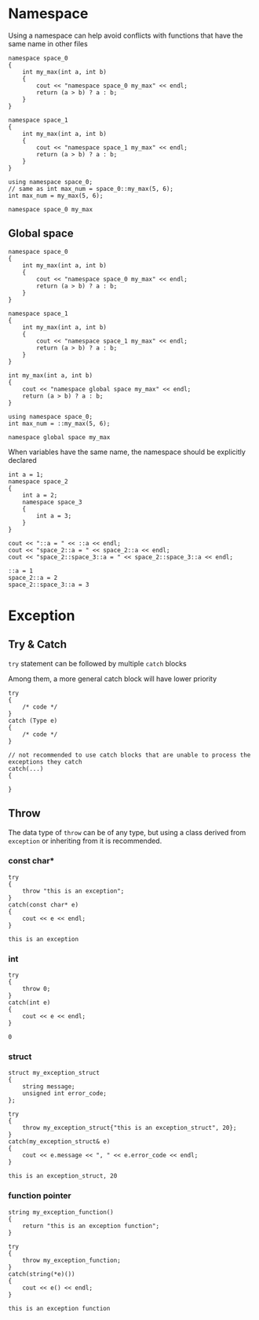 # Namespace
Using a namespace can help avoid conflicts with functions that have the same name in other files
```
namespace space_0
{
    int my_max(int a, int b)
    {
        cout << "namespace space_0 my_max" << endl;
        return (a > b) ? a : b;
    }
}

namespace space_1
{
    int my_max(int a, int b)
    {
        cout << "namespace space_1 my_max" << endl;
        return (a > b) ? a : b;
    }
}

using namespace space_0;
// same as int max_num = space_0::my_max(5, 6);
int max_num = my_max(5, 6);
```
```
namespace space_0 my_max
```
## Global space
```
namespace space_0
{
    int my_max(int a, int b)
    {
        cout << "namespace space_0 my_max" << endl;
        return (a > b) ? a : b;
    }
}

namespace space_1
{
    int my_max(int a, int b)
    {
        cout << "namespace space_1 my_max" << endl;
        return (a > b) ? a : b;
    }
}

int my_max(int a, int b)
{
    cout << "namespace global space my_max" << endl;
    return (a > b) ? a : b;
}

using namespace space_0;
int max_num = ::my_max(5, 6);
```
```
namespace global space my_max
```
When variables have the same name, the namespace should be explicitly declared
```
int a = 1;
namespace space_2
{
    int a = 2;
    namespace space_3
    {
        int a = 3;
    }
}

cout << "::a = " << ::a << endl;
cout << "space_2::a = " << space_2::a << endl;
cout << "space_2::space_3::a = " << space_2::space_3::a << endl;
```
```
::a = 1
space_2::a = 2
space_2::space_3::a = 3
```

# Exception
## Try & Catch
`try` statement can be followed by multiple `catch` blocks

Among them, a more general catch block will have lower priority
```
try
{
    /* code */
}
catch (Type e)
{
    /* code */
}
```
```
// not recommended to use catch blocks that are unable to process the exceptions they catch
catch(...)
{

}
```
## Throw
The data type of `throw` can be of any type, but using a class derived from `exception` or inheriting from it is recommended.
### const char*
```
try
{
    throw "this is an exception";
}
catch(const char* e)
{
    cout << e << endl;
}
```
```
this is an exception
```
### int
```
try
{
    throw 0;
}
catch(int e)
{
    cout << e << endl;
}
```
```
0
```
### struct
```
struct my_exception_struct
{
    string message;
    unsigned int error_code;
};

try
{
    throw my_exception_struct{"this is an exception_struct", 20};
}
catch(my_exception_struct& e)
{
    cout << e.message << ", " << e.error_code << endl;
}
```
```
this is an exception_struct, 20
```
### function pointer
```
string my_exception_function()
{
    return "this is an exception function";
}

try
{
    throw my_exception_function;
}
catch(string(*e)())
{
    cout << e() << endl;
}
```
```
this is an exception function
```